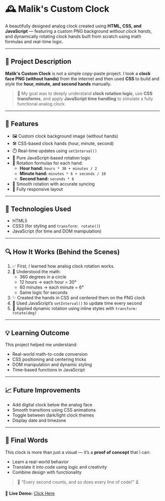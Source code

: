 # 🕰️ Malik's Custom Clock

A beautifully designed analog clock created using **HTML, CSS, and JavaScript** — featuring a custom PNG background _without clock hands_, and dynamically rotating clock hands built from scratch using math formulas and real-time logic.

---

## 📌 Project Description

**Malik's Custom Clock** is not a simple copy-paste project. I took a **clock face PNG (without hands)** from the internet and then used **CSS** to build and style the **hour, minute, and second hands** manually.

> 🧠 My goal was to deeply understand **clock rotation logic**, use **CSS transforms**, and apply **JavaScript time handling** to simulate a fully functional analog clock.

---

## 🚀 Features

- 🖼️ Custom clock background image (without hands)
- 🛠️ CSS-based clock hands (hour, minute, second)
- ⏱️ Real-time updates using `setInterval()`
- 🎯 Pure JavaScript-based rotation logic
- 🧮 Rotation formulas for each hand:
  - **Hour hand:** `hours * 30 + minutes / 2`
  - **Minute hand:** `minutes * 6 + seconds / 10`
  - **Second hand:** `seconds * 6`
- 🔄 Smooth rotation with accurate syncing
- 📱 Fully responsive layout

---

## 🔧 Technologies Used

- HTML5
- CSS3 (for styling and `transform: rotate()`)
- JavaScript (for time and DOM manipulation)

---

## 🔍 How It Works (Behind the Scenes)

1. ✅ First, I learned how analog clock rotation works.
2. 🧠 Understood the math:
   - 360 degrees in a circle
   - 12 hours → each hour = 30°
   - 60 minutes → each minute = 6°
   - Same logic for seconds
3. ✨ Created the hands in CSS and centered them on the PNG clock
4. 🔁 Used JavaScript’s `setInterval()` to update time every second
5. 🎯 Applied dynamic rotation using inline styles with `transform: rotate(deg)`

---

## 💡 Learning Outcome

This project helped me understand:

- Real-world math-to-code conversion
- CSS positioning and centering tricks
- DOM manipulation and dynamic styling
- Time-based functions in JavaScript

---

## 📈 Future Improvements

- Add digital clock below the analog face
- Smooth transitions using CSS animations
- Toggle between dark/light clock themes
- Display date and timezone

---

## 🙌 Final Words

This clock is more than just a visual — it’s a **proof of concept** that I can:

- Learn a real-world behavior
- Translate it into code using logic and creativity
- Combine design with functionality

> 🧭 "Every second counts, and so does every line of code!" ⏳

🔗 **Live Demo:** [Click Here]()
